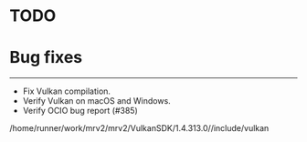 TODO
====

# Bug fixes
-----------

- Fix Vulkan compilation.
- Verify Vulkan on macOS and Windows.
- Verify OCIO bug report (#385)

 /home/runner/work/mrv2/mrv2/VulkanSDK/1.4.313.0//include/vulkan
